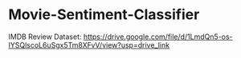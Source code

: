 # Movie-Sentiment-Classifier

IMDB Review Dataset: https://drive.google.com/file/d/1LmdQn5-os-IYSQlscoL6uSgx5Tm8XFvV/view?usp=drive_link
